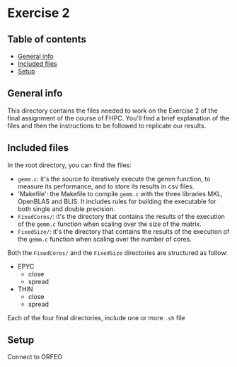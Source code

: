 # Exercise 2

## Table of contents
* [General info](#general-info)
* [Included files](#included-files)
* [Setup](#setup)

## General info
This directory contains the files needed to work on the Exercise 2 of the final assignment of the course of FHPC. You'll find a brief explanation of the files and then the instructions to be followed to replicate our results.

## Included files
In the root directory, you can find the files:
* `gemm.c`: it's the source to iteratively execute the gemm function, to measure its performance, and to store its results in csv files.
* 'Makefile': the Makefile to compile `gemm.c` with the three libraries MKL, OpenBLAS and BLIS. It includes rules for building the executable for both single and double precision.
* `FixedCores/`: it's the directory that contains the results of the execution of the `gemm.c` function when scaling over the size of the matrix.
* `FixedSize/`: it's the directory that contains the results of the execution of the `gemm.c` function when scaling over the number of cores.

Both the `FixedCores/` and the `FixedSize` directories are structured as follow:
* EPYC
  * close
  * spread
* THIN
  * close
  * spread

Each of the four final directories, include one or more `.sh` file

## Setup
Connect to ORFEO

